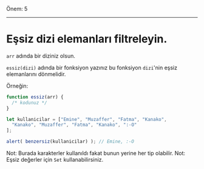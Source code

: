 Önem: 5

---

# Eşsiz dizi elemanları filtreleyin.

`arr` adında bir diziniz olsun.

`essiz(dizi)` adında bir fonksiyon yazınız bu fonksiyon `dizi`'nin eşsiz elemanlarını dönmelidir.

Örneğin:

```js
function essiz(arr) {
  /* kodunuz */
}

let kullanicilar = ["Emine", "Muzaffer", "Fatma", "Kanako",
  "Kanako", "Muzaffer", "Fatma", "Kanako", ":-O"
];

alert( benzersiz(kullanicilar) ); // Emine, :-O
```
Not: Burada karakterler kullanıldı fakat bunun yerine her tip olabilir.
Not: Eşsiz değerler için `Set` kullanabilirsiniz.
